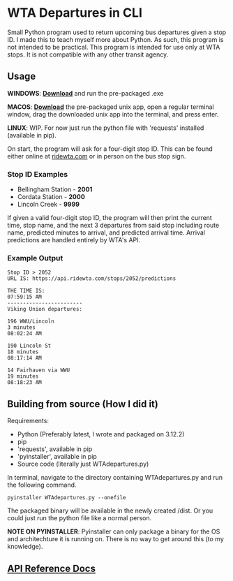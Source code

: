 # WTA Departures in CLI

Small Python program used to return upcoming bus departures given a stop ID.
I made this to teach myself more about Python. As such, this program is not intended to be practical. This program is intended for use only at WTA stops. It is not compatible with any other transit agency.

## Usage 

**WINDOWS**: **[Download][latest-release]** and run the pre-packaged .exe

**MACOS**: **[Download][latest-release]** the pre-packaged unix app, open a regular terminal window, drag the downloaded unix app into the terminal, and press enter.

**LINUX**: WIP. For now just run the python file with 'requests' installed (available in pip).

On start, the program will ask for a four-digit stop ID. This can be found either online at [ridewta.com](https://www.ridewta.com/) or in person on the bus stop sign.

### Stop ID Examples
- Bellingham Station - **2001**
- Cordata Station - **2000**
- Lincoln Creek - **9999**

If given a valid four-digit stop ID, the program will then print the current time, stop name, and the next 3 departures from said stop including route name, predicted minutes to arrival, and predicted arrival time. Arrival predictions are handled entirely by WTA's API.

### Example Output
```
Stop ID > 2052
URL IS: https://api.ridewta.com/stops/2052/predictions
 
THE TIME IS: 
07:59:15 AM
------------------------
Viking Union departures:

196 WWU/Lincoln
3 minutes
08:02:24 AM
 
190 Lincoln St
18 minutes
08:17:14 AM
 
14 Fairhaven via WWU
19 minutes
08:18:23 AM
```

## Building from source (How I did it)

Requirements:
- Python (Preferably latest, I wrote and packaged on 3.12.2) 
- pip 
- 'requests', available in pip
- 'pyinstaller', available in pip
- Source code (literally just WTAdepartures.py)

In terminal, navigate to the directory containing WTAdepartures.py and run the following command.
```
pyinstaller WTAdepartures.py --onefile
```
The packaged binary will be available in the newly created /dist.
Or you could just run the python file like a normal person.

**NOTE ON PYINSTALLER**: Pyinstaller can only package a binary for the OS and architechture it is running on. There is no way to get around this (to my knowledge).


## [API Reference Docs](https://data.ridewta.com/api/index.html)

[latest-release]: https://github.com/cyanisntblue/CLI-busdepartures/releases/latest